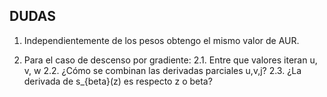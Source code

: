DUDAS
-----

1. Independientemente de los pesos obtengo el mismo valor de AUR.

2. Para el caso de descenso por gradiente: 
2.1. Entre que valores iteran u, v, w
2.2. ¿Cómo se combinan las derivadas parciales u,v,j?
2.3. ¿La derivada de s_{beta}(z) es respecto z o beta?